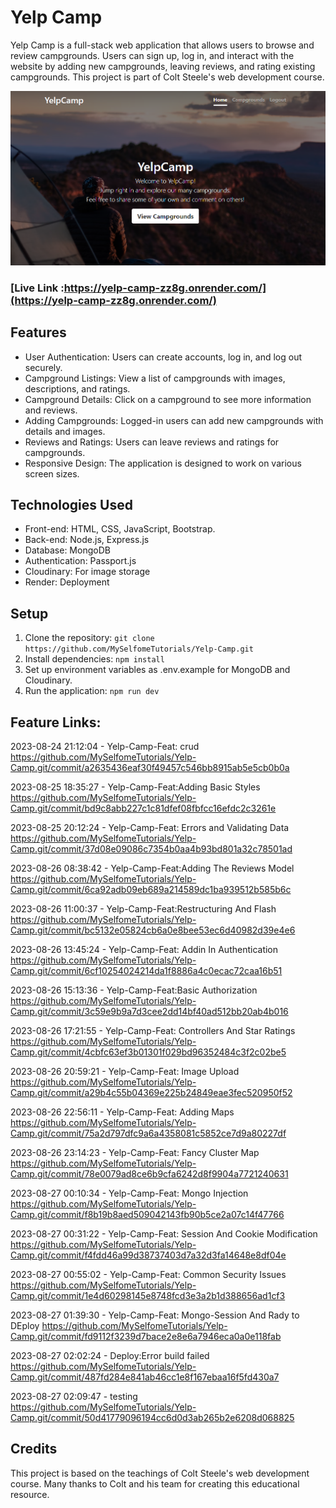 # Yelp Camp

Yelp Camp is a full-stack web application that allows users to browse and review campgrounds. Users can sign up, log in, and interact with the website by adding new campgrounds, leaving reviews, and rating existing campgrounds. This project is part of Colt Steele's web development course.

![1693116794470](image/README/1693116794470.png)

### [Live Link :https://yelp-camp-zz8g.onrender.com/](https://yelp-camp-zz8g.onrender.com/)

## Features

* User Authentication: Users can create accounts, log in, and log out securely.
* Campground Listings: View a list of campgrounds with images, descriptions, and ratings.
* Campground Details: Click on a campground to see more information and reviews.
* Adding Campgrounds: Logged-in users can add new campgrounds with details and images.
* Reviews and Ratings: Users can leave reviews and ratings for campgrounds.
* Responsive Design: The application is designed to work on various screen sizes.

## Technologies Used

* Front-end: HTML, CSS, JavaScript, Bootstrap.
* Back-end: Node.js, Express.js
* Database: MongoDB
* Authentication: Passport.js
* Cloudinary: For image storage
* Render: Deployment

## Setup

1. Clone the repository: `git clone https://github.com/MySelfomeTutorials/Yelp-Camp.git`
2. Install dependencies: `npm install`
3. Set up environment variables as .env.example for MongoDB and Cloudinary.
4. Run the application: `npm run dev`

## Feature Links:


2023-08-24 21:12:04 - Yelp-Camp-Feat: crud
https://github.com/MySelfomeTutorials/Yelp-Camp.git/commit/a2635436eaf30f49457c546bb8915ab5e5cb0b0a

2023-08-25 18:35:27 - Yelp-Camp-Feat:Adding Basic Styles
https://github.com/MySelfomeTutorials/Yelp-Camp.git/commit/bd9c8abb227c1c81dfef08fbfcc16efdc2c3261e

2023-08-25 20:12:24 - Yelp-Camp-Feat: Errors and Validating Data
https://github.com/MySelfomeTutorials/Yelp-Camp.git/commit/37d08e09086c7354b0aa4b93bd801a32c78501ad

2023-08-26 08:38:42 - Yelp-Camp-Feat:Adding The Reviews Model
https://github.com/MySelfomeTutorials/Yelp-Camp.git/commit/6ca92adb09eb689a214589dc1ba939512b585b6c

2023-08-26 11:00:37 - Yelp-Camp-Feat:Restructuring And Flash
https://github.com/MySelfomeTutorials/Yelp-Camp.git/commit/bc5132e05824cb6a0e8bee53ec6d40982d39e4e6

2023-08-26 13:45:24 - Yelp-Camp-Feat: Addin In Authentication
https://github.com/MySelfomeTutorials/Yelp-Camp.git/commit/6cf10254024214da1f8886a4c0ecac72caa16b51

2023-08-26 15:13:36 - Yelp-Camp-Feat:Basic Authorization
https://github.com/MySelfomeTutorials/Yelp-Camp.git/commit/3c59e9b9a7d3cee2dd14bf40ad512bb20ab4b016

2023-08-26 17:21:55 - Yelp-Camp-Feat: Controllers And Star Ratings
https://github.com/MySelfomeTutorials/Yelp-Camp.git/commit/4cbfc63ef3b01301f029bd96352484c3f2c02be5

2023-08-26 20:59:21 - Yelp-Camp-Feat: Image Upload
https://github.com/MySelfomeTutorials/Yelp-Camp.git/commit/a29b4c55b04369e225b24849eae3fec520950f52

2023-08-26 22:56:11 - Yelp-Camp-Feat: Adding Maps
https://github.com/MySelfomeTutorials/Yelp-Camp.git/commit/75a2d797dfc9a6a4358081c5852ce7d9a80227df

2023-08-26 23:14:23 - Yelp-Camp-Feat: Fancy Cluster Map
https://github.com/MySelfomeTutorials/Yelp-Camp.git/commit/78e0079ad8ce6b9cfa6242d8f9904a7721240631

2023-08-27 00:10:34 - Yelp-Camp-Feat: Mongo Injection
https://github.com/MySelfomeTutorials/Yelp-Camp.git/commit/f8b19b8aed509042143fb90b5ce2a07c14f47766

2023-08-27 00:31:22 - Yelp-Camp-Feat: Session And Cookie Modification
https://github.com/MySelfomeTutorials/Yelp-Camp.git/commit/f4fdd46a99d38737403d7a32d3fa14648e8df04e

2023-08-27 00:55:02 - Yelp-Camp-Feat: Common Security Issues
https://github.com/MySelfomeTutorials/Yelp-Camp.git/commit/1e4d60298145e8748fcd3e3a2b1d388656ad1cf3

2023-08-27 01:39:30 - Yelp-Camp-Feat: Mongo-Session And Rady to DEploy
https://github.com/MySelfomeTutorials/Yelp-Camp.git/commit/fd9112f3239d7bace2e8e6a7946eca0a0e118fab

2023-08-27 02:02:24 - Deploy:Error build failed
https://github.com/MySelfomeTutorials/Yelp-Camp.git/commit/487fd284e841ab46cc1e8f167ebaa16f5fd430a7

2023-08-27 02:09:47 - testing
https://github.com/MySelfomeTutorials/Yelp-Camp.git/commit/50d41779096194cc6d0d3ab265b2e6208d068825

## Credits

This project is based on the teachings of Colt Steele's web development course. Many thanks to Colt and his team for creating this educational resource.
